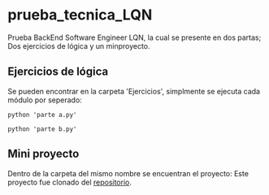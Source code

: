 # prueba_tecnica_LQN
Prueba BackEnd Software Engineer LQN, la cual se presente en dos partas; Dos ejercicios de lógica y un minproyecto.
## Ejercicios de lógica
Se pueden encontrar en la carpeta 'Ejercicios', simplmente se ejecuta cada módulo por seperado:
```
python 'parte a.py'
```
```
python 'parte b.py'
```
## Mini proyecto
Dentro de la carpeta del mismo nombre se encuentran el proyecto: Este proyecto fue clonado del [repositorio](https://github.com/LQNTech/swapi-back).
